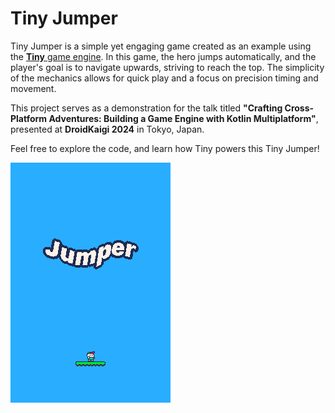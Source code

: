 # Tiny Jumper

Tiny Jumper is a simple yet engaging game created as an example using the [**Tiny** game engine](https://minigdx.github.io/tiny/index.html). In this game, the hero jumps automatically, and the player's goal is to navigate upwards, striving to reach the top. The simplicity of the mechanics allows for quick play and a focus on precision timing and movement.

This project serves as a demonstration for the talk titled **"Crafting Cross-Platform Adventures: Building a Game Engine with Kotlin Multiplatform"**, presented at **DroidKaigi 2024** in Tokyo, Japan. 

Feel free to explore the code, and learn how Tiny powers this Tiny Jumper!

![Tiny Jumper](output_001.gif)
